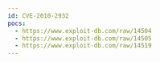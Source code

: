 ```yaml
---
id: CVE-2010-2932
pocs:
  - https://www.exploit-db.com/raw/14504
  - https://www.exploit-db.com/raw/14505
  - https://www.exploit-db.com/raw/14519
---
```

